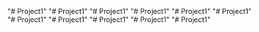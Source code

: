 "# Project1" 
"# Project1" 
"# Project1" 
"# Project1" 
"# Project1" 
"# Project1" 
"# Project1" 
"# Project1" 
"# Project1" 
"# Project1" 
"# Project1" 
